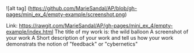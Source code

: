 ![alt tag] (https://github.com/MarieSandal/AP/blob/gh-pages/mini_ex_4/empty-example/screenshot.png)

Link: https://rawgit.com/MarieSandal/AP/gh-pages/mini_ex_4/empty-example/index.html
The title of my work is: the wild balloon
A screenshot of your work
A Short description of your work and tell us how your work demonstrats the notion of "feedback" or "cybernetics"

